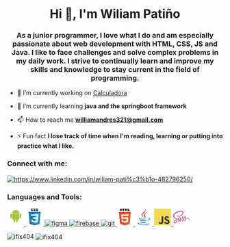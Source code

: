 <h1 align="center">Hi 👋, I'm Wiliam Patiño</h1>
<h3 align="center">As a junior programmer, I love what I do and am especially passionate about web development with HTML, CSS, JS and Java. I like to face challenges and solve complex problems in my daily work. I strive to continually learn and improve my skills and knowledge to stay current in the field of programming.</h3>

- 🔭 I’m currently working on [Calculadora](https://github.com/IFIX404/Calculadora)

- 🌱 I’m currently learning **java and the springboot framework**

- 📫 How to reach me **williamandres321@gmail.com**

- ⚡ Fun fact **I lose track of time when I'm reading, learning or putting into practice what I like.**

<h3 align="left">Connect with me:</h3>
<p align="left">
<a href="https://linkedin.com/in/https://www.linkedin.com/in/wiliam-pati%c3%b1o-482796250/" target="blank"><img align="center" src="https://raw.githubusercontent.com/rahuldkjain/github-profile-readme-generator/master/src/images/icons/Social/linked-in-alt.svg" alt="https://www.linkedin.com/in/wiliam-pati%c3%b1o-482796250/" height="30" width="40" /></a>
</p>

<h3 align="left">Languages and Tools:</h3>
<p align="left"> <a href="https://developer.android.com" target="_blank" rel="noreferrer"> <img src="https://raw.githubusercontent.com/devicons/devicon/master/icons/android/android-original-wordmark.svg" alt="android" width="40" height="40"/> </a> <a href="https://www.w3schools.com/css/" target="_blank" rel="noreferrer"> <img src="https://raw.githubusercontent.com/devicons/devicon/master/icons/css3/css3-original-wordmark.svg" alt="css3" width="40" height="40"/> </a> <a href="https://www.figma.com/" target="_blank" rel="noreferrer"> <img src="https://www.vectorlogo.zone/logos/figma/figma-icon.svg" alt="figma" width="40" height="40"/> </a> <a href="https://firebase.google.com/" target="_blank" rel="noreferrer"> <img src="https://www.vectorlogo.zone/logos/firebase/firebase-icon.svg" alt="firebase" width="40" height="40"/> </a> <a href="https://git-scm.com/" target="_blank" rel="noreferrer"> <img src="https://www.vectorlogo.zone/logos/git-scm/git-scm-icon.svg" alt="git" width="40" height="40"/> </a> <a href="https://www.w3.org/html/" target="_blank" rel="noreferrer"> <img src="https://raw.githubusercontent.com/devicons/devicon/master/icons/html5/html5-original-wordmark.svg" alt="html5" width="40" height="40"/> </a> <a href="https://www.java.com" target="_blank" rel="noreferrer"> <img src="https://raw.githubusercontent.com/devicons/devicon/master/icons/java/java-original.svg" alt="java" width="40" height="40"/> </a> <a href="https://developer.mozilla.org/en-US/docs/Web/JavaScript" target="_blank" rel="noreferrer"> <img src="https://raw.githubusercontent.com/devicons/devicon/master/icons/javascript/javascript-original.svg" alt="javascript" width="40" height="40"/> </a> <a href="https://sass-lang.com" target="_blank" rel="noreferrer"> <img src="https://raw.githubusercontent.com/devicons/devicon/master/icons/sass/sass-original.svg" alt="sass" width="40" height="40"/> </a> </p>

<p><img align="left" src="https://github-readme-stats.vercel.app/api/top-langs?username=ifix404&show_icons=true&locale=en&layout=compact" alt="ifix404" /></p>

<p>&nbsp;<img align="center" src="https://github-readme-stats.vercel.app/api?username=ifix404&show_icons=true&theme=onedark&title_color=0400ff&text_color=000000&bg_color=ffffff&locale=en" alt="ifix404" /></p>
